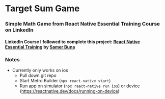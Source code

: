 # Target Sum Game
### Simple Math Game from React Native Essential Training Course on LinkedIn 
#### LinkedIn Course I followed to complete this project: [React Native Essential Training](https://www.linkedin.com/learning/react-native-essential-training/) by [Samer Buna](https://www.linkedin.com/learning/instructors/samer-buna?u=85172378)
### Notes
- Currently only works on ios
  - Pull down git repo
  - Start Metro Builder (`npx react-native start`)
  - Run app on simulator (`npx react-native run ios`) or device (https://reactnative.dev/docs/running-on-device)
